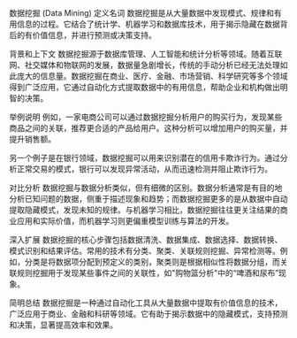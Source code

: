 数据挖掘 (Data Mining)
定义名词
数据挖掘是从大量数据中发现模式、规律和有用信息的过程。它结合了统计学、机器学习和数据库技术，用于揭示隐藏在数据背后的有价值信息，并进行预测或决策支持。

背景和上下文
数据挖掘源于数据库管理、人工智能和统计分析等领域。随着互联网、社交媒体和物联网的发展，数据量急剧增长，传统的手动分析已经无法处理如此庞大的信息量。数据挖掘在商业、医疗、金融、市场营销、科学研究等多个领域得到广泛应用，它通过自动化方式提取数据中的有用信息，帮助企业和机构做出明智的决策。

举例说明
例如，一家电商公司可以通过数据挖掘分析用户的购买行为，发现某些商品之间的关联，推荐更合适的产品给用户。这种分析可以增加用户的购买量，并提升销售额。

另一个例子是在银行领域，数据挖掘可以用来识别潜在的信用卡欺诈行为。通过分析正常交易的模式，银行可以发现异常活动，从而迅速检测并阻止欺诈行为。

对比分析
数据挖掘与数据分析类似，但有细微的区别。数据分析通常是有目的地分析已知问题的数据，侧重于描述现象和趋势；而数据挖掘更多的是从数据中自动提取隐藏模式，发现未知的规律。与机器学习相比，数据挖掘往往更关注结果的商业应用和实际价值，而机器学习则更偏重模型训练与算法的开发。

深入扩展
数据挖掘的核心步骤包括数据清洗、数据集成、数据选择、数据转换、模式识别和结果评估。常用的技术有分类、聚类、关联规则挖掘、异常检测等。例如，分类是将数据项分配到预定义的类别，聚类则是根据相似性将数据分组，而关联规则挖掘用于发现某些事件之间的关联性，如"购物篮分析"中的“啤酒和尿布”现象。

简明总结
数据挖掘是一种通过自动化工具从大量数据中提取有价值信息的技术，广泛应用于商业、金融和科研等领域。它有助于揭示数据中的隐藏模式，支持预测和决策，显著提高效率和效果。
